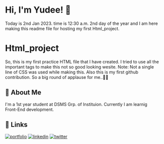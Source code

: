# Hi, I'm Yudee! 👋

Today is 2nd Jan 2023.
time is 12:30 a.m.
2nd day of the year and I am here making this readme file for hosting my first Html_project.

# Html_project

So, this is my first practice HTML file that I have created.
I tried to use all the important tags to make this not so good looking wesite.
Note: Not a single line of CSS was used while making this.
Also this is my first github contribution. So a big round of applause for me..👏👏

## 🚀 About Me

I'm a 1st year student at DSMS Grp. of Instituion. Currently I am learnig Front-End development.

## 🔗 Links

[![portfolio](https://img.shields.io/badge/my_portfolio-000?style=for-the-badge&logo=ko-fi&logoColor=white)](https://github.com/Yudee-19)
[![linkedin](https://img.shields.io/badge/linkedin-0A66C2?style=for-the-badge&logo=linkedin&logoColor=white)](https://www.linkedin.com/in/yudee19/)
[![twitter](https://img.shields.io/badge/twitter-1DA1F2?style=for-the-badge&logo=twitter&logoColor=white)](https://twitter.com/Yudee_19)
